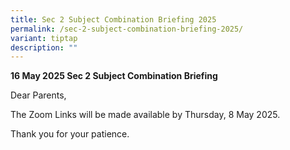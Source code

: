 ```yaml
---
title: Sec 2 Subject Combination Briefing 2025
permalink: /sec-2-subject-combination-briefing-2025/
variant: tiptap
description: ""
---
```

<p><strong>16 May 2025 Sec 2 Subject Combination Briefing </strong>
</p>
<p>Dear Parents,</p>
<p>The Zoom Links will be made available by Thursday, 8 May 2025.</p>
<p>Thank you for your patience.</p>
<p></p>